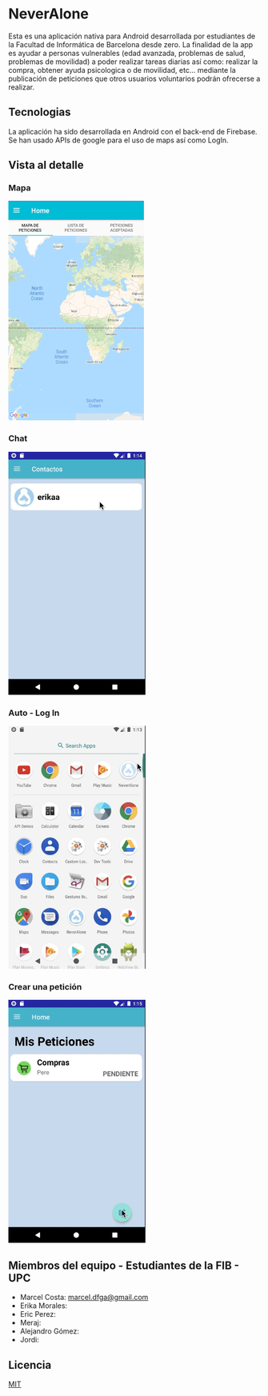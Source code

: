 # NeverAlone

Esta es una aplicación nativa para Android desarrollada por estudiantes de la Facultad de Informática de Barcelona desde zero.
La finalidad de la app es ayudar a personas vulnerables (edad avanzada, problemas de salud, problemas de movilidad) a poder realizar 
tareas diarias así como: realizar la compra, obtener ayuda psicologica o de movilidad, etc... mediante la publicación de peticiones
que otros usuarios voluntarios podrán ofrecerse a realizar.

## Tecnologias

La aplicación ha sido desarrollada en Android con el back-end de Firebase. Se han usado APIs de google para el uso de maps así como LogIn.

## Vista al detalle

### Mapa
![GitHub Logo](/images/4.png)

### Chat
![GitHub Logo](/images/2.gif)

### Auto - Log In
![GitHub Logo](/images/3.gif)

### Crear una petición
![GitHub Logo](/images/1.gif)

## Miembros del equipo - Estudiantes de la FIB - UPC

* Marcel Costa: marcel.dfga@gmail.com
* Erika Morales: 
* Eric Perez:
* Meraj:
* Alejandro Gómez:
* Jordi:


## Licencia

[MIT](https://choosealicense.com/licenses/mit/)
